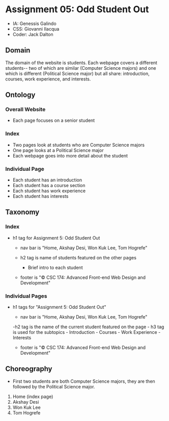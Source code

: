 # Assignment 05: Odd Student Out
- IA: Genessis Galindo
- CSS: Giovanni Ilacqua
- Coder: Jack Dalton

## Domain
The domain of the website is students. Each webpage covers a different students-- two of which are similar (Computer Science majors) and one which is different (Political Science major) but all share: introduction, courses, work experience, and interests.

## Ontology
### Overall Website
- Each page focuses on a senior student
### Index
- Two pages look at students who are Computer Science majors
- One page looks at a Political Science major
- Each webpage goes into more detail about the student
### Individual Page
- Each student has an introduction
- Each student has a course section
- Each student has work experience
- Each student has interests

## Taxonomy
### Index
- h1 tag for Assignment 5: Odd Student Out
	- nav bar is "Home, Akshay Desi, Won Kuk Lee, Tom Hogrefe"

	- h2 tag is name of students featured on the other pages
		- Brief intro to each student

	- footer is "© CSC 174: Advanced Front-end Web Design and Development"

### Individual Pages
- h1 tags for "Assignment 5: Odd Student Out"
	- nav bar is "Home, Akshay Desi, Won Kuk Lee, Tom Hogrefe"

	-h2 tag is the name of the current student featured on the page
		- h3 tag is used for the subtopics
		- Introduction
		- Courses
		- Work Experience
		- Interests
	- footer is "© CSC 174: Advanced Front-end Web Design and Development"

## Choreography
- First two students are both Computer Science majors, they are then followed by the Political Science major.
1. Home (index page)
2. Akshay Desi
3. Won Kuk Lee
4. Tom Hogrefe
